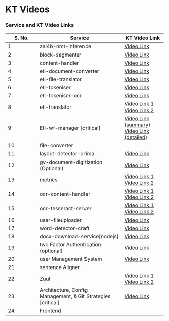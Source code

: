 # KT Videos

### Service and KT Video Links

<table><thead><tr><th width="86">S. No.</th><th>Service</th><th>KT Video Link</th></tr></thead><tbody><tr><td>1</td><td>aai4b-nmt-inference</td><td><a href="https://www.youtube.com/watch?v=CWAteY_H9TI">Video Link</a></td></tr><tr><td>2</td><td>block-segmenter</td><td><a href="https://www.youtube.com/watch?v=8Ty03A0W5RE">Video Link</a></td></tr><tr><td>3</td><td>content-handler</td><td><a href="https://www.youtube.com/watch?v=3eA4VrmqJ3s">Video Link</a></td></tr><tr><td>4</td><td>etl-document-converter</td><td><a href="https://www.youtube.com/watch?v=9-Xrt_WYq1M">Video Link</a></td></tr><tr><td>5</td><td>etl-file-translator</td><td><a href="https://www.youtube.com/watch?v=TqPaX4WnZfY">Video Link</a></td></tr><tr><td>6</td><td>etl-tokeniser</td><td><a href="https://www.youtube.com/watch?v=mml7AMCRD2g">Video Link</a></td></tr><tr><td>7</td><td>etl-tokeniser-ocr</td><td><a href="https://www.youtube.com/watch?v=mml7AMCRD2g">Video Link</a></td></tr><tr><td>8</td><td>etl-translator</td><td><a href="https://www.youtube.com/watch?v=2mxDrPSpf40">Video Link 1</a><br><a href="https://www.youtube.com/watch?v=AjCqcJ6dDEs">Video Link 2</a></td></tr><tr><td>9</td><td>Etl-wf-manager [critical]</td><td><a href="https://www.youtube.com/watch?v=zyM6unj9ywI">Video Link (summary)</a><br><a href="https://www.youtube.com/watch?v=nKRVe_GbOiU">Video Link (detailed)</a></td></tr><tr><td>10</td><td>file-converter</td><td></td></tr><tr><td>11</td><td>layout-detector-prima</td><td><a href="https://www.youtube.com/watch?v=3gsKLpJU6HE">Video Link</a></td></tr><tr><td>12</td><td>gv-document-digitization (Optional)</td><td><a href="https://www.youtube.com/watch?v=nUJ1Ydx1MuI">Video Link</a></td></tr><tr><td>13</td><td>metrics</td><td><a href="https://www.youtube.com/watch?v=frlVKdyV2B0">Video Link 1</a><br><a href="https://www.youtube.com/watch?v=tFmblg9butw">Video Link 2</a></td></tr><tr><td>14</td><td>ocr-content-handler</td><td><a href="https://www.youtube.com/watch?v=SI74RnFXqhg">Video Link 1</a><br><a href="https://www.youtube.com/watch?v=3eA4VrmqJ3s">Video Link 2</a></td></tr><tr><td>15</td><td>ocr-tesseract-server</td><td><a href="https://www.youtube.com/watch?v=SI74RnFXqhg">Video Link 1</a><br><a href="https://www.youtube.com/watch?v=tkh4M0LVBEs">Video Link 2</a></td></tr><tr><td>16</td><td>user-fileuploader</td><td><a href="https://www.youtube.com/watch?v=ebdk9NonXAI">Video Link</a></td></tr><tr><td>17</td><td>word-detector-craft</td><td><a href="https://www.youtube.com/watch?v=fZoSiRgtfGE">Video Link</a></td></tr><tr><td>18</td><td>docx-download-service[nodejs]</td><td><a href="https://www.youtube.com/watch?v=3eA4VrmqJ3s">Video Link</a></td></tr><tr><td>19</td><td>two Factor Authentication (optional)</td><td><a href="https://www.youtube.com/watch?v=dV9B19lxC7c">Video Link</a></td></tr><tr><td>20</td><td>user Management System</td><td><a href="https://www.youtube.com/watch?v=tFmblg9butw">Video Link</a></td></tr><tr><td>21</td><td>sentence Aligner</td><td></td></tr><tr><td>22</td><td>Zuul</td><td><a href="https://www.youtube.com/watch?v=MZbfwCpGmH0">Video Link 1</a><br><a href="https://www.youtube.com/watch?v=3crXLxeBNZI">Video Link 2</a></td></tr><tr><td>23</td><td>Architecture, Config Management, &#x26; Git Strategies [critical]</td><td><a href="https://www.youtube.com/watch?v=oLJfkjl5uGE">Video Link</a></td></tr><tr><td>24</td><td>Frontend</td><td></td></tr></tbody></table>
